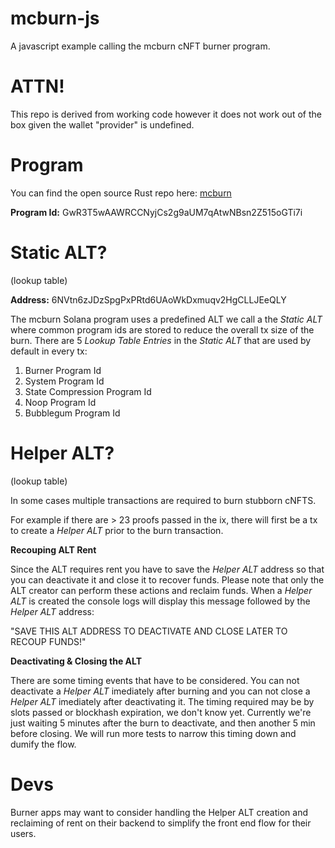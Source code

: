 # mcburn-js

A javascript example calling the mcburn cNFT burner program.

# ATTN!

This repo is derived from working code however it does not work out of the box given the wallet "provider" is undefined.

# Program

You can find the open source Rust repo here: [mcburn](https://github.com/honeygrahams2/mcburn)

**Program Id:** GwR3T5wAAWRCCNyjCs2g9aUM7qAtwNBsn2Z515oGTi7i

# Static ALT?
(lookup table)

**Address:** 6NVtn6zJDzSpgPxPRtd6UAoWkDxmuqv2HgCLLJEeQLY

The mcburn Solana program uses a predefined ALT we call a the *Static ALT* where common program ids are stored to reduce the overall tx size of the burn. 
There are 5 *Lookup Table Entries* in the *Static ALT* that are used by default in every tx:

1. Burner Program Id
2. System Program Id
3. State Compression Program Id
4. Noop Program Id
5. Bubblegum Program Id

# Helper ALT?
(lookup table)

In some cases multiple transactions are required to burn stubborn cNFTS.

For example if there are > 23 proofs passed in the ix, there will first be a tx to create a *Helper ALT* prior to the burn transaction.

**Recouping ALT Rent**

Since the ALT requires rent you have to save the *Helper ALT* address so that you can deactivate it and close it to recover funds. Please note that only the ALT creator can perform these actions and reclaim funds. When a *Helper ALT* is created the console logs will display this message followed by the *Helper ALT* address: 

"SAVE THIS ALT ADDRESS TO DEACTIVATE AND CLOSE LATER TO RECOUP FUNDS!"

**Deactivating & Closing the ALT**

There are some timing events that have to be considered. You can not deactivate a *Helper ALT* imediately after burning and you can not close a *Helper ALT* imediately after deactivating it. The timing required may be by slots passed or blockhash expiration, we don't know yet. Currently we're just waiting 5 minutes after the burn to deactivate, and then another 5 min before closing. We will run more tests to narrow this timing down and dumify the flow.

# Devs

Burner apps may want to consider handling the Helper ALT creation and reclaiming of rent on their backend to simplify the front end flow for their users.
